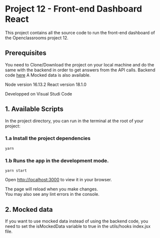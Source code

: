 # Project 12 - Front-end Dashboard React

This project contains all the source code to run the front-end dashboard of the Openclassrooms project 12.

## Prerequisites

You need to Clone/Download the project on your local machine and do the same with the backend in order to get answers from the API calls. Backend code [here](https://github.com/OpenClassrooms-Student-Center/P9-front-end-dashboard)
A Mocked data is also available.

Node version 16.13.2
React version 18.1.0

Developped on Visual Studi Code

## 1. Available Scripts

In the project directory, you can run in the terminal at the root of your project:

### 1.a Install the project dependencies

```
yarn
```

### 1.b Runs the app in the development mode.

```
yarn start
```

Open [http://localhost:3000](http://localhost:3000) to view it in your browser.

The page will reload when you make changes.\
You may also see any lint errors in the console.

## 2. Mocked data

If you want to use mocked data instead of using the backend code, you need to set the
isMockedData variable to true in the utils/hooks index.jsx file.
